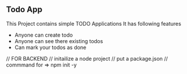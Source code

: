 ## Todo App

This Project contains simple TODO Applications
It has following features

- Anyone can create todo
- Anyone can see there existing todos
- Can mark your todos as done


// FOR BACKEND 
// initailize a node project 
// put a package.json 
// commmand for => npm init -y